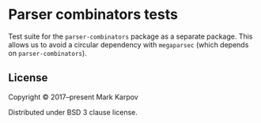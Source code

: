 # Parser combinators tests

Test suite for the `parser-combinators` package as a separate package. This
allows us to avoid a circular dependency with `megaparsec` (which depends on
`parser-combinators`).

## License

Copyright © 2017–present Mark Karpov

Distributed under BSD 3 clause license.
